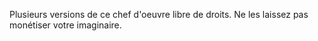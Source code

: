 Plusieurs versions de ce chef d'oeuvre libre de droits. 
Ne les laissez pas monétiser votre imaginaire. 
